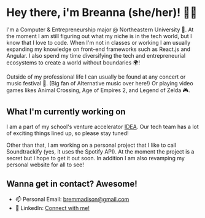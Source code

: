 # Hey there, i'm Breanna (she/her)! 👋🏾
I'm a Computer & Entrepreneurship major @ Northeastern University 🐾. At the moment I am still figuring out what my niche is in the tech world, but I know that I love to code. When I'm not in classes or working I am usually expanding my knowledge on front-end frameworks such as React.js and Angular. I also spend my time diversifying the tech and entrepreneurial ecosystems to create a world without boundaries 🌍! 

Outside of my professional life I can usually be found at any concert or music festival 🎵. (Big fan of Alternative music over here!) Or playing video games likes Animal Crossing, Age of Empires 2, and Legend of Zelda 🎮.

## What I'm currently working on
I am a part of my school's venture accelerator [IDEA](https://www.northeastern.edu/idea/). Our tech team has a lot of exciting things lined up, so please stay tuned!

Other than that, I am working on a personal project that I like to call Soundtrackify (yes, it uses the Spotify API). At the moment the project is a secret but I hope to get it out soon. In addition I am also revamping my personal website for all to see!

## Wanna get in contact? Awesome!
* 📫 Personal Email: bremmadison@gmail.com
* 🔗 LinkedIn: [Connect with me!](https://www.linkedin.com/in/breannammadison/)

  

<!--
**BreeMadison/BreeMadison** is a ✨ _special_ ✨ repository because its `README.md` (this file) appears on your GitHub profile.

Here are some ideas to get you started:

- 🔭 I’m currently working on ...
- 🌱 I’m currently learning ...
- 👯 I’m looking to collaborate on ...
- 🤔 I’m looking for help with ...
- 💬 Ask me about ...
- 📫 How to reach me: ...
- 😄 Pronouns: ...
- ⚡ Fun fact: ...
-->
